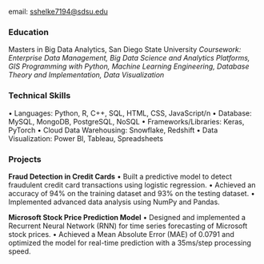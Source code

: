 email: sshelke7194@sdsu.edu

### Education
Masters in Big Data Analytics, San Diego State University
_Coursework: Enterprise Data Management, Big Data Science and Analytics Platforms, GIS Programming with Python, Machine Learning Engineering, Database Theory and Implementation, Data Visualization_

### Technical Skills
• Languages: Python, R, C++, SQL, HTML, CSS, JavaScript/n
• Database: MySQL, MongoDB, PostgreSQL, NoSQL
• Frameworks/Libraries: Keras, PyTorch
• Cloud Data Warehousing: Snowflake, Redshift
• Data Visualization: Power BI, Tableau, Spreadsheets

### Projects
**Fraud Detection in Credit Cards**
• Built a predictive model to detect fraudulent credit card transactions using logistic regression. • Achieved an accuracy of 94% on the training dataset and 93% on the testing dataset.
• Implemented advanced data analysis using NumPy and Pandas.

**Microsoft Stock Price Prediction Model**
• Designed and implemented a Recurrent Neural Network (RNN) for time series forecasting of Microsoft stock prices.
• Achieved a Mean Absolute Error (MAE) of 0.0791 and optimized the model for real-time prediction with a 35ms/step
processing speed.
